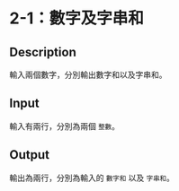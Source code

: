# 2-1：數字及字串和

## Description

輸入兩個數字，分別輸出數字和以及字串和。

## Input

輸入有兩行，分別為兩個 `整數`。

## Output

輸出為兩行，分別為輸入的 `數字和` 以及 `字串和`。
